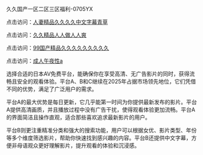 
久久国产一区二区三区福利-0705YX

点击访问：<a href="https://cfad.pages.dev/">人妻精品久久久久中文字幕青草</a>

点击访问：<a href="https://gfd-5xg.pages.dev/">久久精品人人做人人爽</a>

点击访问：<a href="https://fdhf-454.pages.dev/">99国产精品久久久久久久久久久</a>

点击访问：<a href="https://bered.pages.dev/">成人午夜性a</a>

选择合适的日本AV免费平台，能确保你在享受高清、无广告影片的同时，获得流畅且安全的观看体验。平台A、B和C继续在2025年占据市场领先地位，它们凭借不同的优势，满足了广泛用户的需求。

平台A的最大优势是每日更新，它几乎能第一时间为你提供最新发布的影片。平台A提供高清画质，并且播放过程中没有广告干扰，使得观看体验更加流畅。平台A的界面简洁且操作直观，适合那些喜欢追求最新影片的用户。

平台B则更注重精准分类和强大的搜索功能，用户可以根据女优、影片类型、年份等多个维度筛选影片，帮助你快速找到感兴趣的内容。平台B还提供中文字幕，方便非母语观众更好理解影片，提升观看的体验和沉浸感。

<span style="display:none;">[Canonical link](https://github.com/chin20250705/so95 ）</span>
